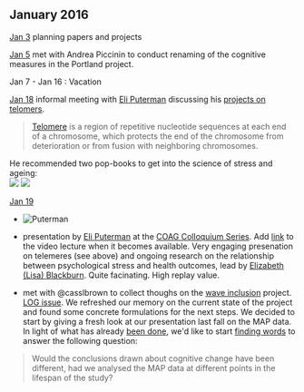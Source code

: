 ## January 2016

[Jan 3](https://github.com/andkov/about/blob/master/2016/log/jan/2016-01-03.md)  planning papers and projects

[Jan 5](https://github.com/IALSA/Portland-physical-cognitive/issues/3) met with Andrea Piccinin to conduct renaming of the cognitive measures in the Portland project. 

Jan 7 - Jan 16 : Vacation

[Jan 18]() informal meeting with [Eli Puterman](http://profiles.ucsf.edu/eli.puterman) discussing his [projects on telomers](https://projectreporter.nih.gov/project_info_results.cfm?aid=8847776&icde=0).  
> [Telomere](https://en.wikipedia.org/wiki/Telomere) is a region of repetitive nucleotide sequences at each end of a chromosome, which protects the end of the chromosome from deterioration or from fusion with neighboring chromosomes.

He recommended two pop-books to get into the science of stress and ageing:  
[![](http://ecx.images-amazon.com/images/I/518PbRACTQL._SX322_BO1,204,203,200_.jpg)](http://www.amazon.ca/Why-Zebras-Dont-Ulcers-Stress-Related/dp/0805073698)   [![](http://ecx.images-amazon.com/images/I/41R13evwgiL.jpg)](http://www.amazon.com/Stress-Less-Science-Rejuvenate-Bodyand/dp/1594630607) 


[Jan 19]() 
 - ![Puterman](http://profiles.ucsf.edu/profile/Modules/CustomViewPersonGeneralInfo/PhotoHandler.ashx?NodeID=366241&cachekey=f6fb65f4-6b1b-46ea-9786-5997190f5f49)  
 - presentation by [Eli Puterman](http://profiles.ucsf.edu/eli.puterman)  at the [COAG Colloquium Series](http://conferences.uvic.ca/index.php/coag/coagcs_spring2015). Add [link]() to the video lecture when it becomes available. Very engaging presenation on telemeres (see above) and ongoing research on the relationship between psychological stress and health outcomes, lead by [Elizabeth (Lisa) Blackburn](https://en.wikipedia.org/wiki/Elizabeth_Blackburn). Quite facinating. High replay value.  

 
 - met with @casslbrown to collect thoughs on the [wave inclusion](https://github.com/IALSA/wave-inclusion) project. [LOG issue](https://github.com/IALSA/wave-inclusion/issues/3). We refreshed our memory on the current state of the project and found some concrete formulations for the next steps. We decided to start by giving a fresh look at our presentation last fall on the MAP data. In light of what has already [been done](https://github.com/IALSA/wave-inclusion/blob/master/README.md), we'd like to start [finding words](https://github.com/IALSA/wave-inclusion/issues/4) to answer the following question:
 > Would the conclusions drawn about cognitive change have been different, had we analysed the MAP data at different points in the lifespan of the study? 









